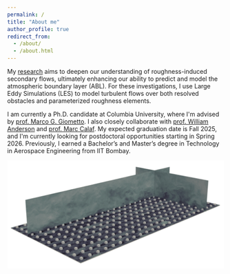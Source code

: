 ```yaml
---
permalink: /
title: "About me"
author_profile: true
redirect_from: 
  - /about/
  - /about.html
---
```


My [research](https://atharvasathe12.github.io/research/) aims to deepen our understanding of roughness-induced secondary flows, ultimately enhancing our ability to predict and model the atmospheric boundary layer (ABL).
For these investigations, I use Large Eddy Simulations (LES) to model turbulent flows over both resolved obstacles and parameterized roughness elements.

I am currently a Ph.D. candidate at Columbia University, where I'm advised by [prof. Marco G. Giometto](https://www.civil.columbia.edu/content/marco-giovanni-giometto).
I also closely collaborate with [prof. William Anderson](https://me.utdallas.edu/people/faculty/william-anderson/) and [prof. Marc Calaf](https://www.mech.utah.edu/directory/faculty/marc-calaf/).
My expected graduation date is Fall 2025, and I'm currently looking for postdoctoral opportunities starting in Spring 2026.
Previously, I earned a Bachelor’s and Master’s degree in Technology in Aerospace Engineering from IIT Bombay.

![flow-over-cuboids](../images/flow-over-cuboids-1.png)